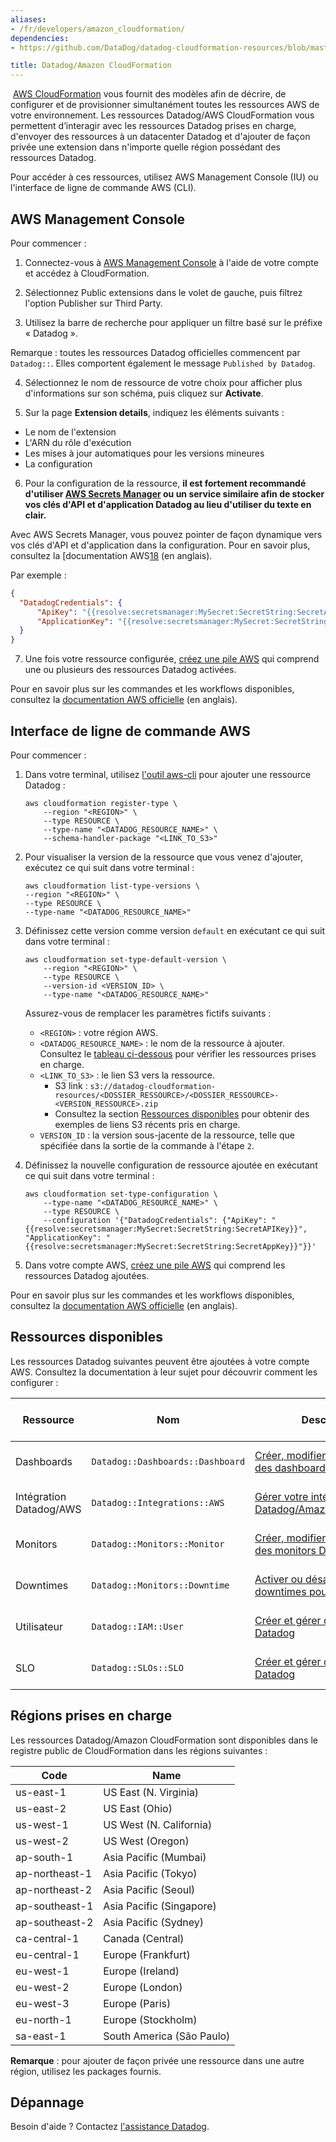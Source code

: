 ```yaml
---
aliases:
- /fr/developers/amazon_cloudformation/
dependencies:
- https://github.com/DataDog/datadog-cloudformation-resources/blob/master/README.md

title: Datadog/Amazon CloudFormation
---
```

​
[AWS CloudFormation][1] vous fournit des modèles afin de décrire, de configurer et de provisionner simultanément toutes les ressources AWS de votre environnement. Les ressources Datadog/AWS CloudFormation vous permettent d’interagir avec les ressources Datadog prises en charge, d'envoyer des ressources à un datacenter Datadog et d'ajouter de façon privée une extension dans n'importe quelle région possédant des ressources Datadog.

Pour accéder à ces ressources, utilisez AWS Management Console (IU) ou l'interface de ligne de commande AWS (CLI).

## AWS Management Console

Pour commencer :

1. Connectez-vous à [AWS Management Console][16] à l'aide de votre compte et accédez à CloudFormation.

2. Sélectionnez Public extensions dans le volet de gauche, puis filtrez l'option Publisher sur Third Party.

3. Utilisez la barre de recherche pour appliquer un filtre basé sur le préfixe « Datadog ».

  Remarque : toutes les ressources Datadog officielles commencent par `Datadog::`. Elles comportent également le message `Published by Datadog`.

4. Sélectionnez le nom de ressource de votre choix pour afficher plus d'informations sur son schéma, puis cliquez sur **Activate**.

5. Sur la page **Extension details**, indiquez les éléments suivants :
  - Le nom de l'extension
  - L'ARN du rôle d'exécution
  - Les mises à jour automatiques pour les versions mineures
  - La configuration

6. Pour la configuration de la ressource, **il est fortement recommandé d'utiliser [AWS Secrets Manager][17] ou un service similaire afin de stocker vos clés d'API et d'application Datadog au lieu d'utiliser du texte en clair.**

  Avec AWS Secrets Manager, vous pouvez pointer de façon dynamique vers vos clés d'API et d'application dans la configuration. Pour en savoir plus, consultez la [documentation AWS[18] (en anglais).

  Par exemple :

  ```json
  {
    "DatadogCredentials": {
        "ApiKey": "{{resolve:secretsmanager:MySecret:SecretString:SecretAPIKey}}",
        "ApplicationKey": "{{resolve:secretsmanager:MySecret:SecretString:SecretAppKey}}"
    }
  }
  ```

7. Une fois votre ressource configurée, [créez une pile AWS][3] qui comprend une ou plusieurs des ressources Datadog activées.

Pour en savoir plus sur les commandes et les workflows disponibles, consultez la [documentation AWS officielle][4] (en anglais).

## Interface de ligne de commande AWS

Pour commencer :

1. Dans votre terminal, utilisez [l'outil aws-cli][2] pour ajouter une ressource Datadog :

    ```shell
    aws cloudformation register-type \
        --region "<REGION>" \
        --type RESOURCE \
        --type-name "<DATADOG_RESOURCE_NAME>" \
        --schema-handler-package "<LINK_TO_S3>"
    ```

2. Pour visualiser la version de la ressource que vous venez d'ajouter, exécutez ce qui suit dans votre terminal :

    ```shell
    aws cloudformation list-type-versions \
    --region "<REGION>" \
    --type RESOURCE \
    --type-name "<DATADOG_RESOURCE_NAME>"
    ```

3. Définissez cette version comme version `default` en exécutant ce qui suit dans votre terminal :

    ```shell
    aws cloudformation set-type-default-version \
        --region "<REGION>" \
        --type RESOURCE \
        --version-id <VERSION_ID> \
        --type-name "<DATADOG_RESOURCE_NAME>"
    ```

   Assurez-vous de remplacer les paramètres fictifs suivants :
    * `<REGION>` : votre région AWS.
    * `<DATADOG_RESOURCE_NAME>` : le nom de la ressource à ajouter. Consultez le [tableau ci-dessous](#ressources-disponibles) pour vérifier les ressources prises en charge.
    * `<LINK_TO_S3>` : le lien S3 vers la ressource.
      * S3 link : `s3://datadog-cloudformation-resources/<DOSSIER_RESSOURCE>/<DOSSIER_RESSOURCE>-<VERSION_RESSOURCE>.zip`
      * Consultez la section [Ressources disponibles](#ressources-disponibles) pour obtenir des exemples de liens S3 récents pris en charge.
    * `VERSION_ID` : la version sous-jacente de la ressource, telle que spécifiée dans la sortie de la commande à l'étape `2`.

4. Définissez la nouvelle configuration de ressource ajoutée en exécutant ce qui suit dans votre terminal :

    ```shell
    aws cloudformation set-type-configuration \
        --type-name "<DATADOG_RESOURCE_NAME>" \
        --type RESOURCE \
        --configuration '{"DatadogCredentials": {"ApiKey": "{{resolve:secretsmanager:MySecret:SecretString:SecretAPIKey}}", "ApplicationKey": "{{resolve:secretsmanager:MySecret:SecretString:SecretAppKey}}"}}'
    ```

5. Dans votre compte AWS, [créez une pile AWS][3] qui comprend les ressources Datadog ajoutées.

Pour en savoir plus sur les commandes et les workflows disponibles, consultez la [documentation AWS officielle][4] (en anglais).

## Ressources disponibles

Les ressources Datadog suivantes peuvent être ajoutées à votre compte AWS. Consultez la documentation à leur sujet pour découvrir comment les configurer :

| Ressource                | Nom                              | Description                                             | Dossier                          | Liens vers le paquet S3              |
|-------------------------|-----------------------------------|---------------------------------------------------------|---------------------------------|-------------------------------|
| Dashboards              | `Datadog::Dashboards::Dashboard`  | [Créer, modifier et supprimer des dashboards Datadog][5]      | `datadog-dashboards-dashboard`  | [Versions du gestionnaire de schémas][6]  |
| Intégration Datadog/AWS | `Datadog::Integrations::AWS`      | [Gérer votre intégration Datadog/Amazon Web Services][7] | `datadog-integrations-aws`      | [Versions du gestionnaire de schémas][8]  |
| Monitors                | `Datadog::Monitors::Monitor`      | [Créer, modifier et supprimer des monitors Datadog][9]        | `datadog-monitors-monitor`      | [Versions du gestionnaire de schémas][10] |
| Downtimes               | `Datadog::Monitors::Downtime`     | [Activer ou désactiver des downtimes pour vos monitors][11]     | `datadog-monitors-downtime`     | [Versions du gestionnaire de schémas][12] |
| Utilisateur                    | `Datadog::IAM::User`              | [Créer et gérer des utilisateurs Datadog][13]                  | `datadog-iam-user`              | [Versions du gestionnaire de schémas][14] |
| SLO                    | `Datadog::SLOs::SLO`              | [Créer et gérer des SLO Datadog][19]                   | `datadog-slos-slo`              | [Versions du gestionnaire de schémas][20] |

## Régions prises en charge

Les ressources Datadog/Amazon CloudFormation sont disponibles dans le registre public de CloudFormation dans les régions suivantes :

| Code            | Name                      |
|-----------------|---------------------------|
| us-east-1       | US East (N. Virginia)     |
| us-east-2       | US East (Ohio)            |
| us-west-1       | US West (N. California)   |
| us-west-2       | US West (Oregon)          |
| ap-south-1      | Asia Pacific (Mumbai)     |
| ap-northeast-1  | Asia Pacific (Tokyo)      |
| ap-northeast-2  | Asia Pacific (Seoul)      |
| ap-southeast-1  | Asia Pacific (Singapore)  |
| ap-southeast-2  | Asia Pacific (Sydney)     |
| ca-central-1    | Canada (Central)          |
| eu-central-1    | Europe (Frankfurt)        |
| eu-west-1       | Europe (Ireland)          |
| eu-west-2       | Europe (London)           |
| eu-west-3       | Europe (Paris)            |
| eu-north-1      | Europe (Stockholm)        |
| sa-east-1       | South America (São Paulo) |

**Remarque** : pour ajouter de façon privée une ressource dans une autre région, utilisez les packages fournis.

## Dépannage

Besoin d'aide ? Contactez [l'assistance Datadog][15].

[1]: https://docs.aws.amazon.com/AWSCloudFormation/latest/UserGuide/GettingStarted.html
[2]: https://aws.amazon.com/cli/
[3]: https://console.aws.amazon.com/cloudformation/home
[4]: https://docs.aws.amazon.com/AWSCloudFormation/latest/UserGuide/registry.html
[5]: https://github.com/DataDog/datadog-cloudformation-resources/tree/master/datadog-dashboards-dashboard-handler
[6]: https://github.com/DataDog/datadog-cloudformation-resources/blob/master/datadog-dashboards-dashboard-handler/CHANGELOG.md
[7]: https://github.com/DataDog/datadog-cloudformation-resources/tree/master/datadog-integrations-aws-handler
[8]: https://github.com/DataDog/datadog-cloudformation-resources/blob/master/datadog-integrations-aws-handler/CHANGELOG.md
[9]: https://github.com/DataDog/datadog-cloudformation-resources/tree/master/datadog-monitors-monitor-handler
[10]: https://github.com/DataDog/datadog-cloudformation-resources/blob/master/datadog-monitors-monitor-handler/CHANGELOG.md
[11]: https://github.com/DataDog/datadog-cloudformation-resources/tree/master/datadog-monitors-downtime-handler
[12]: https://github.com/DataDog/datadog-cloudformation-resources/blob/master/datadog-monitors-downtime-handler/CHANGELOG.md
[13]: https://github.com/DataDog/datadog-cloudformation-resources/tree/master/datadog-iam-user-handler
[14]: https://github.com/DataDog/datadog-cloudformation-resources/blob/master/datadog-iam-user-handler/CHANGELOG.md
[15]: https://docs.datadoghq.com/fr/help/
[16]: https://aws.amazon.com/console/
[17]: https://aws.amazon.com/secrets-manager/
[18]: https://docs.aws.amazon.com/AWSCloudFormation/latest/UserGuide/dynamic-references.html#dynamic-references-secretsmanager
[19]: https://github.com/DataDog/datadog-cloudformation-resources/tree/master/datadog-slos-slo-handler
[20]: https://github.com/DataDog/datadog-cloudformation-resources/blob/master/datadog-slos-slo-handler/CHANGELOG.md
